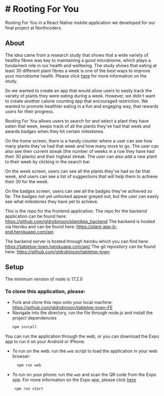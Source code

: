 # # Rooting For You
Rooting For You in a React Native mobile application we developed for our final project at Northcoders. 
## About

The idea came from a research study that shows that a wide variety of healthy fibres was key to maintaining a good microbiome, which plays a fundament role in our health and wellbeing. The study shows that eating at least 30 different plant fibres a week is one of the best ways to improve your microbiome health. 
Please click [here](https://www.ncbi.nlm.nih.gov/pmc/articles/PMC5954204/) for more information on the study.

So we wanted to create an app that would allow users to easily track the variety of plants they were eating during a week. However, we didn't want to create another calorie counting app that encouraged restriction. We wanted to promote healthier eating in a fun and engaging way, that rewards users for their progress. 

Rooting For You allows users to search for and select a plant they have eaten that week, keeps track of all the plants they've had that week and awards badges when they hit certain milestones.

On the home screen, there is a handy counter where a user can see how many plants they've had that week and how many more to go. The user can also see their current streak (the number of weeks in a row they have had their 30 plants) and their highest streak. The user can also add a new plant to their week by clicking in the search bar.

On the week screen, users can see all the plants they've had so far that week, and users can see a list of suggestions that will help them to achieve their 30 for the week.

On the badges screen, users can see all the badges they've achieved so far. The badges not yet unlocked appear greyed out, but the user can easily see what milestones they have yet to achieve.

This is the repo for the frontend application. 
The repo for the backend application can be found here: https://github.com/gldrobinson/plantApp_backend
The backend is hosted via Heroku and can be found here:
 https://plant-app-b-end.herokuapp.com/api

The backend server is hosted through heroku which you can find here: https://tabletop-town.herokuapp.com/api/
The git repository can be found here: https://github.com/gldrobinson/tabletop-town


## Setup
The minimum version of node is 17.2.0 
### To clone this application, please:

- Fork and clone this repo onto your local machine: https://github.com/gldrobinson/tabletop-town-FE
- Navigate into the directory, run the file through node.js and install the project dependencies
  ```sh
  npm install
  ```

You can run the application through the web, or you can download the Expo app to run it on your Android or iPhone. 
- To run on the web: run the `web` script to load the application in your web browser:

  ```sh
    npm run web
  ```
- To run on your phone: run the  `web` and scan the QR code from the Expo app. For more information on the Expo app, please click [here](https://expo.dev/) 
   ```sh
    npm run start
  ```


